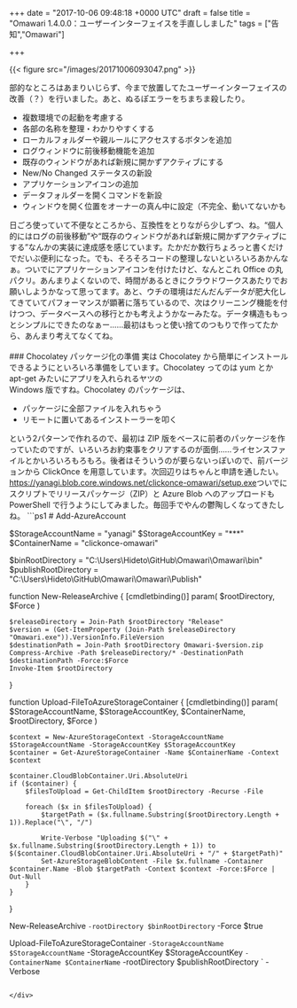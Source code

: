 
+++
date = "2017-10-06 09:48:18 +0000 UTC"
draft = false
title = "Omawari 1.4.0.0：ユーザーインターフェイスを手直ししました"
tags = ["告知","Omawari"]

+++


{{< figure src="/images/20171006093047.png"  >}}

部的なところはあまりいじらず、今まで放置してたユーザーインターフェイスの改善（？）を行いました。あと、ぬるぽエラーをちまちま殺したり。

<ul>
<li>複数環境での起動を考慮する</li>
<li>各部の名称を整理・わかりやすくする</li>
<li>ローカルフォルダーや親ルールにアクセスするボタンを追加</li>
<li>ログウィンドウに前後移動機能を追加</li>
<li>既存のウィンドウがあれば新規に開かずアクティブにする</li>
<li>New/No Changed ステータスの新設</li>
<li>アプリケーションアイコンの追加</li>
<li>データフォルダーを開くコマンドを新設</li>
<li>ウィンドウを開く位置をオーナーの真ん中に設定（不完全、動いてないかも</li>
</ul>日ごろ使っていて不便なところから、互換性をとりながら少しずつ、ね。“個人的にはログの前後移動”や“既存のウィンドウがあれば新規に開かずアクティブにする”なんかの実装に達成感を感じています。たかだか数行ちょろっと書くだけでだいぶ便利になった。でも、そろそろコードの整理しないといろいろあかんなぁ。ついでにアプリケーションアイコンを付けたけど、なんとこれ Office の丸パクリ。あんまりよくないので、時間があるときにクラウドワークスあたりでお願いしようかなって思ってます。あと、ウチの環境はだんだんデータが肥大化してきていてパフォーマンスが顕著に落ちているので、次はクリーニング機能を付けつつ、データベースへの移行とかも考えようかなーみたな。データ構造ももっとシンプルにできたのなぁー……最初はもっと使い捨てのつもりで作ってたから、あんまり考えてなくてね。
<div class="github-card" data-user="daruyanagi/Omawari/releases/tag" data-repo="v1.4.0.0" data-width="400" data-height="" data-theme="default"></div

>
<script src="https://cdn.jsdelivr.net/github-cards/latest/widget.js"></script>
<br/>


<div class="section">
    ### Chocolatey パッケージ化の準備
    実は Chocolatey から簡単にインストールできるようにといろいろ準備をしています。Chocolatey ってのは yum とか apt-get みたいにアプリを入れられるヤツの<br/>
Windows 版ですね。Chocolatey のパッケージは、

<ul>
<li>パッケージに全部ファイルを入れちゃう</li>
<li>リモートに置いてあるインストーラーを叩く</li>
</ul>という2パターンで作れるので、最初は ZIP 版をベースに前者のパッケージを作っていたのですが、いろいろお約束事をクリアするのが面倒……ライセンスファイルとかいろいろもろもろ。後者はそういうのが要らないっぽいので、前バージョンから ClickOnce を用意しています。次回辺りはちゃんと申請を通したい。<a href="https://yanagi.blob.core.windows.net/clickonce-omawari/setup.exe">https://yanagi.blob.core.windows.net/clickonce-omawari/setup.exe</a>ついでにスクリプトでリリースパッケージ（ZIP）と Azure Blob へのアップロードも PowerShell で行うようにしてみました。毎回手でやんの鬱陶しくなってきたしね。
```ps1
# Add-AzureAccount

$StorageAccountName = "yanagi"
$StorageAccountKey = "***"
$ContainerName = "clickonce-omawari"

$binRootDirectory     = "C:\Users\Hideto\GitHub\Omawari\Omawari\bin"
$publishRootDirectory = "C:\Users\Hideto\GitHub\Omawari\Omawari\Publish"

function New-ReleaseArchive {
    [cmdletbinding()]
    param(
        $rootDirectory,
        $Force
    )

    $releaseDirectory = Join-Path $rootDirectory "Release"
    $version = (Get-ItemProperty (Join-Path $releaseDirectory "Omawari.exe")).VersionInfo.FileVersion
    $destinationPath = Join-Path $rootDirectory Omawari-$version.zip
    Compress-Archive -Path $releaseDirectory/* -DestinationPath $destinationPath -Force:$Force
    Invoke-Item $rootDirectory
}

function Upload-FileToAzureStorageContainer {
    [cmdletbinding()]
    param(
        $StorageAccountName,
        $StorageAccountKey,
        $ContainerName,
        $rootDirectory,
        $Force
    )

    $context = New-AzureStorageContext -StorageAccountName $StorageAccountName -StorageAccountKey $StorageAccountKey
    $container = Get-AzureStorageContainer -Name $ContainerName -Context $context

    $container.CloudBlobContainer.Uri.AbsoluteUri
    if ($container) {
        $filesToUpload = Get-ChildItem $rootDirectory -Recurse -File

        foreach ($x in $filesToUpload) {
            $targetPath = ($x.fullname.Substring($rootDirectory.Length + 1)).Replace("\", "/")

            Write-Verbose "Uploading $("\" + $x.fullname.Substring($rootDirectory.Length + 1)) to $($container.CloudBlobContainer.Uri.AbsoluteUri + "/" + $targetPath)"
            Set-AzureStorageBlobContent -File $x.fullname -Container $container.Name -Blob $targetPath -Context $context -Force:$Force | Out-Null
        }
    }
}

New-ReleaseArchive `
    -rootDirectory $binRootDirectory `
    -Force $true

Upload-FileToAzureStorageContainer `
    -StorageAccountName $StorageAccountName `
    -StorageAccountKey $StorageAccountKey `
    -ContainerName $ContainerName `
    -rootDirectory $publishRootDirectory `
    -Verbose

```リリースビルドや ClickOnce の発行も自動化すればいいのかもだけど、途中でコケたときにいろいろぐちゃぐちゃになるのが嫌だったので、もう少しいろいろわかってから挑戦しようかなって感じです。msbuild とかイマイチようわからんしね……（← いろいろエラーが出て困っている顔

</div>


